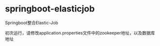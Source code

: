 # springboot-elasticjob
Springboot整合Elastic-Job

初次运行，请修改application.properties文件中的zookeeper地址，以及数据库地址